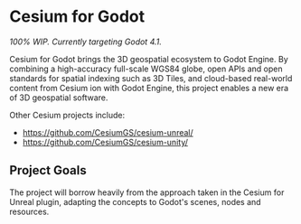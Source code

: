 # Cesium for Godot

*100% WIP. Currently targeting Godot 4.1.*

Cesium for Godot brings the 3D geospatial ecosystem to Godot Engine. By combining a high-accuracy full-scale WGS84 globe, open APIs and open standards for spatial indexing such as 3D Tiles, and cloud-based real-world content from Cesium ion with Godot Engine, this project enables a new era of 3D geospatial software.

Other Cesium projects include:

- https://github.com/CesiumGS/cesium-unreal/
- https://github.com/CesiumGS/cesium-unity/

## Project Goals

The project will borrow heavily from the approach taken in the Cesium for Unreal plugin, adapting the concepts to Godot's scenes, nodes and resources.
